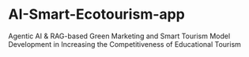 # AI-Smart-Ecotourism-app
Agentic AI &amp; RAG-based Green Marketing and Smart Tourism Model Development in Increasing the Competitiveness of Educational Tourism
